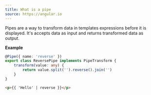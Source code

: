 ```yaml
---
title: What is a pipe
source: https://angular.io
---
```


Pipes are a way to transform data in templates expressions before it is displayed. It's accepts data as input and returns transformed data as output.

**Example**

```ts
@Pipe({ name: 'reverse' })
export class ReversePipe implements PipeTransform {
	transform(value: any) {
		return value.split('').reverse().join('')
	}
}
```

```html
<p>{{ 'Hello' | reverse }}</p>
```

